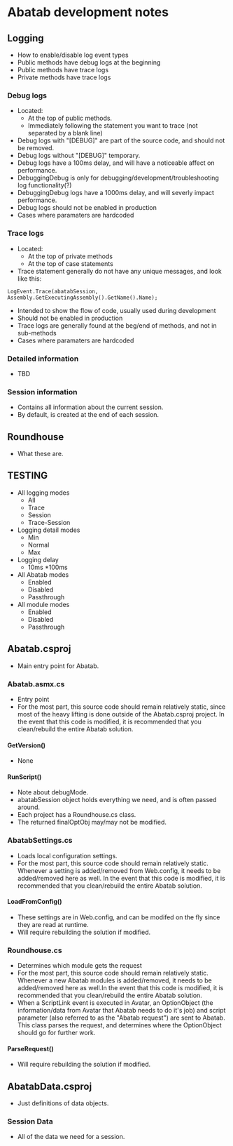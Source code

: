 # Abatab development notes

## Logging

* How to enable/disable log event types
* Public methods have debug logs at the beginning
* Public methods have trace logs
* Private methods have trace logs

### Debug logs

* Located:
    - At the top of public methods.
    - Immediately following the statement you want to trace (not separated by a blank line)
* Debug logs with "[DEBUG]" are part of the source code, and should not be removed.
* Debug logs without "[DEBUG]" temporary.
* Debug logs have a 100ms delay, and will have a noticeable affect on performance.
* DebuggingDebug is only for debugging/development/troubleshooting log functionality(?)
* DebuggingDebug logs have a 1000ms delay, and will severly impact performance.
* Debug logs should not be enabled in production
* Cases where paramaters are hardcoded

### Trace logs

* Located:
    - At the top of private methods
    - At the top of case statements
* Trace statement generally do not have any unique messages, and look like this:
```
LogEvent.Trace(abatabSession, Assembly.GetExecutingAssembly().GetName().Name);
```

* Intended to show the flow of code, usually used during development
* Should not be enabled in production
* Trace logs are generally found at the beg/end of methods, and not in sub-methods
* Cases where paramaters are hardcoded

### Detailed information

* TBD

### Session information

* Contains all information about the current session.
* By default, is created at the end of each session.

## Roundhouse

* What these are.


## TESTING
* All logging modes
    * All
    * Trace
    * Session
    * Trace-Session
* Logging detail modes
    * Min
    * Normal
    * Max
* Logging delay
    * 10ms
    *100ms
* All Abatab modes
    * Enabled
    * Disabled
    * Passthrough
* All module modes
    * Enabled
    * Disabled
    * Passthrough


## Abatab.csproj

* Main entry point for Abatab.

### Abatab.asmx.cs

* Entry point
* For the most part, this source code should remain relatively static, since most of the heavy lifting is done outside of the Abatab.csproj project. In the event that this code is modified, it is recommended that you clean/rebuild the entire Abatab solution.

#### GetVersion()

* None

#### RunScript()

* Note about debugMode.
* abatabSession object holds everything we need, and is often passed around.
* Each project has a Roundhouse.cs class.
* The returned finalOptObj may/may not be modified.

### AbatabSettings.cs

* Loads local configuration settings.
* For the most part, this source code should remain relatively static. Whenever a setting is added/removed from Web.config, it needs to be added/removed here as well. In the event that this code is modified, it is recommended that you clean/rebuild the entire Abatab solution.

#### LoadFromConfig()

* These settings are in Web.config, and can be modifed on the fly since they are read at runtime.
* Will require rebuilding the solution if modified.

### Roundhouse.cs

* Determines which module gets the request
* For the most part, this source code should remain relatively static. Whenever a new Abatab modules is added/removed, it needs to be added/removed here as well.In the event that this code is modified, it is recommended that you clean/rebuild the entire Abatab solution.
* When a ScriptLink event is executed in Avatar, an OptionObject (the information/data from Avatar that Abatab needs to do it's job) and script parameter (also referred to as the "Abatab request") are sent to Abatab. This class parses the request, and determines where the OptionObject should go for further work.

#### ParseRequest()

* Will require rebuilding the solution if modified.


















## AbatabData.csproj

* Just definitions of data objects.

### Session Data

* All of the data we need for a session.

